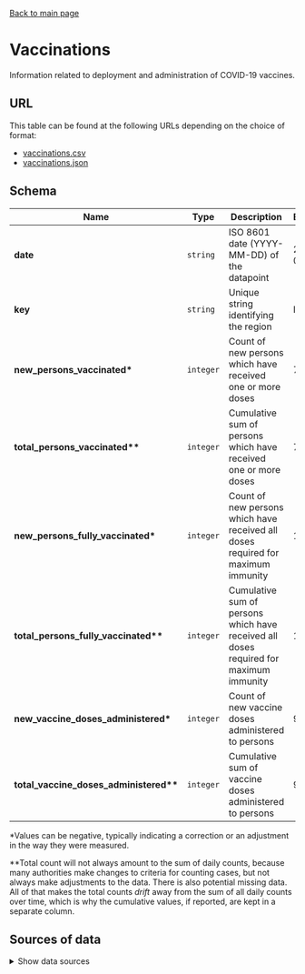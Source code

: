 [Back to main page](../README.md)

# Vaccinations
Information related to deployment and administration of COVID-19 vaccines.

## URL
This table can be found at the following URLs depending on the choice of format:
* [vaccinations.csv](https://storage.googleapis.com/covid19-open-data/v2/vaccinations.csv)
* [vaccinations.json](https://storage.googleapis.com/covid19-open-data/v2/vaccinations.json)

## Schema
| Name | Type | Description | Example |
| ---- | ---- | ----------- | ------- |
| **date** | `string` | ISO 8601 date (YYYY-MM-DD) of the datapoint | 2021-02-07 |
| **key** | `string` | Unique string identifying the region | ID |
| **new_persons_vaccinated\*** | `integer` | Count of new persons which have received one or more doses | 7222 |
| **total_persons_vaccinated\*\*** | `integer` | Cumulative sum of persons which have received one or more doses | 784318 |
| **new_persons_fully_vaccinated\*** | `integer` | Count of new persons which have received all doses required for maximum immunity | 1924 |
| **total_persons_fully_vaccinated\*\*** | `integer` | Cumulative sum of persons which have received all doses required for maximum immunity | 139131 |
| **new_vaccine_doses_administered\*** | `integer` | Count of new vaccine doses administered to persons | 9146 |
| **total_vaccine_doses_administered\*\*** | `integer` | Cumulative sum of vaccine doses administered to persons | 923449 |

\*Values can be negative, typically indicating a correction or an adjustment in the way they were
measured.

\*\*Total count will not always amount to the sum of daily counts, because many authorities make
changes to criteria for counting cases, but not always make adjustments to the data. There is also
potential missing data. All of that makes the total counts *drift* away from the sum of all daily
counts over time, which is why the cumulative values, if reported, are kept in a separate column.


## Sources of data

<details>
<summary>Show data sources</summary>


| Data | Source | License and Terms of Use |
| ---- | ------ | ------------------------ |
| Country-level data | [Our World in Data](https://ourworldindata.org) | [CC BY](https://ourworldindata.org/how-to-use-our-world-in-data#how-is-our-work-copyrighted) |
| Austria | [Open Data Österreich](https://www.data.gv.at/covid-19/) | [CC BY](https://www.data.gv.at/covid-19/) |
| Italy | [Commissario straordinario per l'emergenza Covid-19](https://github.com/italia/covid19-opendata-vaccini) | [CC BY](https://github.com/italia/covid19-opendata-vaccini/blob/master/LICENSE.md) |
| Spain | [Ministry of Health](https://www.mscbs.gob.es/profesionales/saludPublica/ccayes/alertasActual/nCov/vacunaCovid19.htm) | [Attribution required](https://www.mscbs.gob.es/avisoLegal/home.html) |
| United Kingdom  | [NHS](https://www.england.nhs.uk/statistics/statistical-work-areas/covid-19-vaccinations/) (via [FinMango][1]) | [OGL](http://www.nationalarchives.gov.uk/doc/open-government-licence/version/3/) |
| United States  | [CDC](https://covid.cdc.gov/covid-data-tracker/#vaccinations) | [Public Domain](https://www.cdc.gov/other/agencymaterials.html) |

</details>

[1]: https://finmango.org/covid
